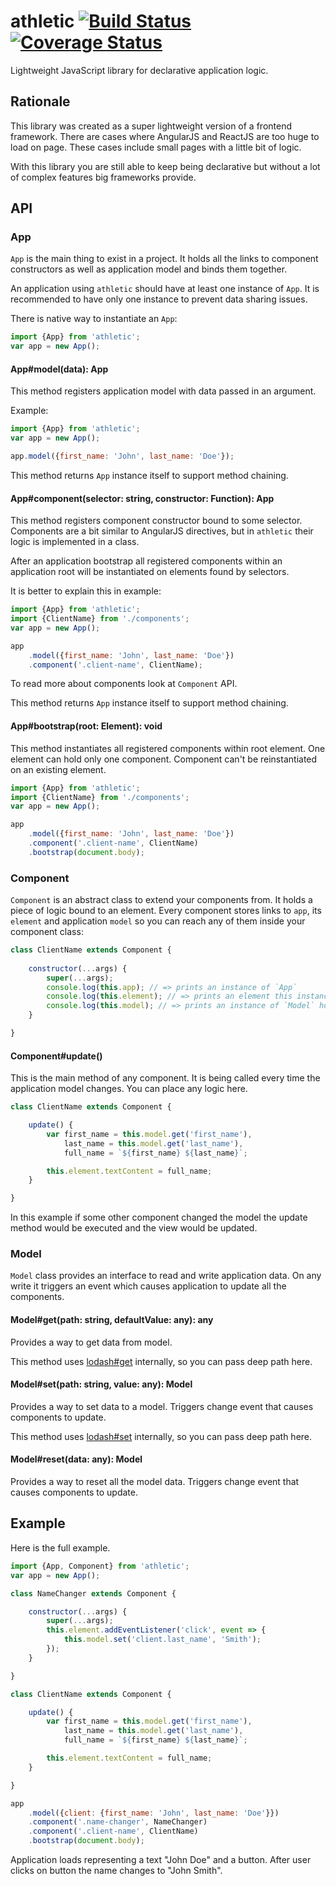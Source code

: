 # athletic [![Build Status](https://travis-ci.org/Antontelesh/athletic.svg?branch=develop)](https://travis-ci.org/Antontelesh/athletic) [![Coverage Status](https://coveralls.io/repos/github/Antontelesh/athletic/badge.svg?branch=develop)](https://coveralls.io/github/Antontelesh/athletic?branch=develop)

Lightweight JavaScript library for declarative application logic.

## Rationale

This library was created as a super lightweight version of a frontend framework. There are cases where AngularJS and ReactJS are too huge to load on page. These cases include small pages with a little bit of logic.

With this library you are still able to keep being declarative but without a lot of complex features big frameworks provide.

## API

### App

`App` is the main thing to exist in a project. It holds all the links to component constructors as well as application model and binds them together.

An application using `athletic` should have at least one instance of `App`.
It is recommended to have only one instance to prevent data sharing issues.

There is native way to instantiate an `App`:

```js
import {App} from 'athletic';
var app = new App();
```

#### App#model(data): App

This method registers application model with data passed in an argument.

Example:

```js
import {App} from 'athletic';
var app = new App();

app.model({first_name: 'John', last_name: 'Doe'});
```

This method returns `App` instance itself to support method chaining.

#### App#component(selector: string, constructor: Function): App

This method registers component constructor bound to some selector. Components are a bit similar to AngularJS directives, but in `athletic` their logic is implemented in a class.

After an application bootstrap all registered components within an application root will be instantiated on elements found by selectors.

It is better to explain this in example:

```js
import {App} from 'athletic';
import {ClientName} from './components';
var app = new App();

app
    .model({first_name: 'John', last_name: 'Doe'})
    .component('.client-name', ClientName);
```

To read more about components look at `Component` API.

This method returns `App` instance itself to support method chaining.

#### App#bootstrap(root: Element): void

This method instantiates all registered components within root element.
One element can hold only one component. Component can't be reinstantiated on an existing element.

```js
import {App} from 'athletic';
import {ClientName} from './components';
var app = new App();

app
    .model({first_name: 'John', last_name: 'Doe'})
    .component('.client-name', ClientName)
    .bootstrap(document.body);
```

### Component

`Component` is an abstract class to extend your components from. It holds a piece of logic bound to an element. Every component stores links to `app`, its `element` and application `model` so you can reach any of them inside your component class:

```js
class ClientName extends Component {
    
    constructor(...args) {
        super(...args);
        console.log(this.app); // => prints an instance of `App`
        console.log(this.element); // => prints an element this instance bound to
        console.log(this.model); // => prints an instance of `Model` holding application data
    }

}
```

#### Component#update()

This is the main method of any component. It is being called every time the application model changes. You can place any logic here.

```js
class ClientName extends Component {

    update() {
        var first_name = this.model.get('first_name'),
            last_name = this.model.get('last_name'),
            full_name = `${first_name} ${last_name}`;

        this.element.textContent = full_name;
    }

}
```

In this example if some other component changed the model the update method would be executed and the view would be updated.

### Model

`Model` class provides an interface to read and write application data.
On any write it triggers an event which causes application to update all the components.

#### Model#get(path: string, defaultValue: any): any

Provides a way to get data from model.

This method uses [lodash#get](https://lodash.com/docs#get) internally, so you can pass deep path here.

#### Model#set(path: string, value: any): Model

Provides a way to set data to a model. Triggers change event that causes components to update.

This method uses [lodash#set](https://lodash.com/docs#set) internally, so you can pass deep path here.

#### Model#reset(data: any): Model

Provides a way to reset all the model data. Triggers change event that causes components to update.

## Example

Here is the full example.

```js
import {App, Component} from 'athletic';
var app = new App();

class NameChanger extends Component {

    constructor(...args) {
        super(...args);
        this.element.addEventListener('click', event => {
            this.model.set('client.last_name', 'Smith');
        });
    }

}

class ClientName extends Component {

    update() {
        var first_name = this.model.get('first_name'),
            last_name = this.model.get('last_name'),
            full_name = `${first_name} ${last_name}`;

        this.element.textContent = full_name;
    }

}

app
    .model({client: {first_name: 'John', last_name: 'Doe'}})
    .component('.name-changer', NameChanger)
    .component('.client-name', ClientName)
    .bootstrap(document.body);
```

Application loads representing a text "John Doe" and a button.
After user clicks on button the name changes to "John Smith".
